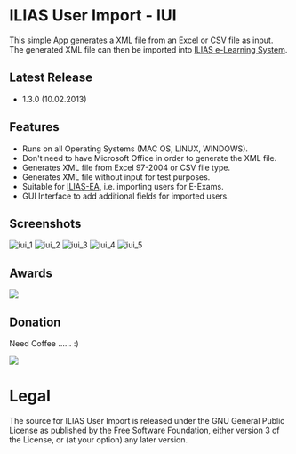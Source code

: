 # ILIAS User Import - IUI
This simple App generates a XML file from an Excel or CSV file as input. 
The generated XML file can then be imported into [ILIAS e-Learning System](http://www.ilias.de/).

## Latest Release
  * 1.3.0 (10.02.2013)

## Features
  * Runs on all Operating Systems (MAC OS, LINUX, WINDOWS).
  * Don't need to have Microsoft Office in order to generate the XML file.
  * Generates XML file from Excel 97-2004 or CSV file type.
  * Generates XML file without input for test purposes.
  * Suitable for [ILIAS-EA](http://www.ilias.de/docu/goto_docu_cat_2349.html), i.e. importing users for E-Exams.
  * GUI Interface to add additional fields for imported users.

## Screenshots
![iui_1](https://dl.dropbox.com/u/3098106/IUI/IUI_1.3.0_1.png)
![iui_2](https://dl.dropbox.com/u/3098106/IUI/IUI_1.3.0_4.png)
![iui_3](https://dl.dropbox.com/u/3098106/IUI/IUI_1.3.0_3.png)
![iui_4](https://dl.dropbox.com/u/3098106/IUI/IUI_1.3.0_2.png)
![iui_5](https://dl.dropbox.com/u/3098106/IUI/IUI_1.3.0_5.png)

## Awards
[<img src="http://dl.dropbox.com/u/3098106/softpedia_free_award_f.gif">](http://mac.softpedia.com/progClean/ILIAS-User-Import-Clean-111898.html)

## Donation
Need Coffee ...... :)

[<img src="https://www.paypalobjects.com/en_US/i/btn/btn_donate_LG.gif">](https://www.paypal.com/cgi-bin/webscr?cmd=_donations&business=fadi_asbih%40yahoo%2ede&lc=US&item_name=Support%20Developing%20ILIAS%20User%20Import&no_note=0&currency_code=EUR&bn=PP%2dDonationsBF%3abtn_donate_LG%2egif%3aNonHostedGuest)

# Legal
The source for ILIAS User Import is released under the GNU General Public License as published by the Free Software Foundation, either version 3 of the License, or (at your option) any later version.